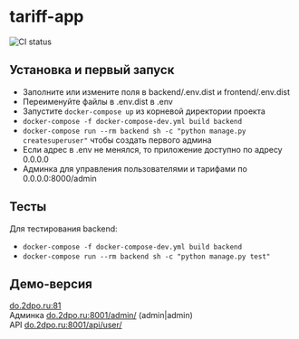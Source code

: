 # tariff-app

![CI status](https://github.com/bamboo2panda/tariff-app/workflows/CI_main_branch/badge.svg)

## Установка и первый запуск

- Заполните или измените поля в backend/.env.dist и frontend/.env.dist
- Переименуйте файлы в .env.dist в .env
- Запустите ```docker-compose up``` из корневой директории проекта
- ```docker-compose -f docker-compose-dev.yml build backend```
- ```docker-compose run --rm backend sh -c "python manage.py createsuperuser"``` чтобы создать первого админа
- Если адрес в .env не менялся, то приложение доступно по адресу 0.0.0.0
- Админка для управления пользователями и тарифами по 0.0.0.0:8000/admin

## Тесты

Для тестирования backend:
- ```docker-compose -f docker-compose-dev.yml build backend```
- ```docker-compose run --rm backend sh -c "python manage.py test"```

## Демо-версия

[do.2dpo.ru:81](http://do.2dpo.ru:81)  
Админка [do.2dpo.ru:8001/admin/](http://do.2dpo.ru:8001/admin/) (admin|admin)  
API [do.2dpo.ru:8001/api/user/](http://do.2dpo.ru:8001/api/user/)  